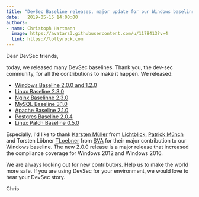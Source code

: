 ```yaml
---
title: "DevSec Baseline releases, major update for our Windows baseline"
date:   2019-05-15 14:00:00
authors:
- name: Christoph Hartmann
  image: https://avatars3.githubusercontent.com/u/1178413?v=4
  link: https://lollyrock.com
---
```


Dear DevSec friends,

today, we released many DevSec baselines. Thank you, the dev-sec community, for all the contributions to make it happen. We released:

- [Windows Baseline 2.0.0 and 1.2.0](https://github.com/dev-sec/windows-baseline/blob/master/CHANGELOG.md)
- [Linux Baseline 2.3.0](https://github.com/dev-sec/linux-baseline/blob/master/CHANGELOG.md) 
- [Nginx Baselinne 2.3.0](https://github.com/dev-sec/nginx-baseline/blob/master/CHANGELOG.md)
- [MySQL Baseline 3.1.0](https://github.com/dev-sec/mysql-baseline/blob/master/CHANGELOG.md)
- [Apache Baseline 2.1.0](https://github.com/dev-sec/apache-baseline/blob/master/CHANGELOG.md)
- [Postgres Baseline 2.0.4](https://github.com/dev-sec/postgres-baseline/blob/master/CHANGELOG.md)
- [Linux Patch Baseline 0.5.0](https://github.com/dev-sec/linux-patch-baseline/blob/master/CHANGELOG.md)

Especially, I'd like to thank [Karsten Müller](https://github.com/karstenmueller) from [Lichtblick](https://www.lichtblick.de/), [Patrick Münch](https://github.com/atomic111) and Torsten Löbner [TLoebner](https://github.com/TLoebner) from [SVA](https://www.sva.de) for their major contribution to our Windows baseline. The new 2.0.0 release is a major release that increased the compliance coverage for Windows 2012 and Windows 2016.

We are always looking out for new contributors. Help us to make the world more safe. If you are using DevSec for your environment, we would love to hear your DevSec story.

Chris